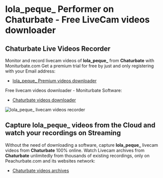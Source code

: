 # lola_peque_ Performer on Chaturbate - Free LiveCam videos downloader

## Chaturbate Live Videos Recorder

Monitor and record livecam videos of **lola_peque_** from **Chaturbate** with Moniturbate.com
Get a premium trial for free by just and only registering with your Email address:
* [lola_peque_ Premium videos downloader](https://moniturbate.com/request-demo-licence-key.html)

Free livecam videos downloader - Moniturbate Software:
* [Chaturbate videos downloader](https://moniturbate.com/moniturbate-download-software.html)

![lola_peque_ livecam videos recorder](https://peachurnet.com/templates/moniturbate-software.png)


## Capture lola_peque_ videos from the Cloud and watch your recordings on Streaming

Without the need of downloading a software, capture **lola_peque_** livecam videos from **Chaturbate** 100% online.
Watch Livecam archives from **Chaturbate** unlimitedly from thousands of existing recordings, only on Peachurbate.com and its websites network:
* [Chaturbate videos archives](https://peachurnet.com/)